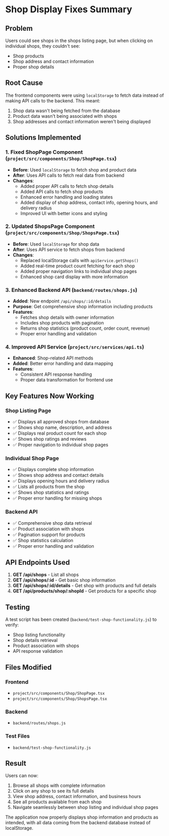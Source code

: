 # Shop Display Fixes Summary

## Problem
Users could see shops in the shops listing page, but when clicking on individual shops, they couldn't see:
- Shop products
- Shop address and contact information
- Proper shop details

## Root Cause
The frontend components were using `localStorage` to fetch data instead of making API calls to the backend. This meant:
1. Shop data wasn't being fetched from the database
2. Product data wasn't being associated with shops
3. Shop addresses and contact information weren't being displayed

## Solutions Implemented

### 1. Fixed ShopPage Component (`project/src/components/Shop/ShopPage.tsx`)
- **Before**: Used `localStorage` to fetch shop and product data
- **After**: Uses API calls to fetch real data from backend
- **Changes**:
  - Added proper API calls to fetch shop details
  - Added API calls to fetch shop products
  - Enhanced error handling and loading states
  - Added display of shop address, contact info, opening hours, and delivery radius
  - Improved UI with better icons and styling

### 2. Updated ShopsPage Component (`project/src/components/Shop/ShopsPage.tsx`)
- **Before**: Used `localStorage` for shop data
- **After**: Uses API service to fetch shops from backend
- **Changes**:
  - Replaced localStorage calls with `apiService.getShops()`
  - Added real-time product count fetching for each shop
  - Added proper navigation links to individual shop pages
  - Enhanced shop card display with more information

### 3. Enhanced Backend API (`backend/routes/shops.js`)
- **Added**: New endpoint `/api/shops/:id/details`
- **Purpose**: Get comprehensive shop information including products
- **Features**:
  - Fetches shop details with owner information
  - Includes shop products with pagination
  - Returns shop statistics (product count, order count, revenue)
  - Proper error handling and validation

### 4. Improved API Service (`project/src/services/api.ts`)
- **Enhanced**: Shop-related API methods
- **Added**: Better error handling and data mapping
- **Features**:
  - Consistent API response handling
  - Proper data transformation for frontend use

## Key Features Now Working

### Shop Listing Page
- ✅ Displays all approved shops from database
- ✅ Shows shop name, description, and address
- ✅ Displays real product count for each shop
- ✅ Shows shop ratings and reviews
- ✅ Proper navigation to individual shop pages

### Individual Shop Page
- ✅ Displays complete shop information
- ✅ Shows shop address and contact details
- ✅ Displays opening hours and delivery radius
- ✅ Lists all products from the shop
- ✅ Shows shop statistics and ratings
- ✅ Proper error handling for missing shops

### Backend API
- ✅ Comprehensive shop data retrieval
- ✅ Product association with shops
- ✅ Pagination support for products
- ✅ Shop statistics calculation
- ✅ Proper error handling and validation

## API Endpoints Used

1. **GET /api/shops** - List all shops
2. **GET /api/shops/:id** - Get basic shop information
3. **GET /api/shops/:id/details** - Get shop with products and full details
4. **GET /api/products/shop/:shopId** - Get products for a specific shop

## Testing

A test script has been created (`backend/test-shop-functionality.js`) to verify:
- Shop listing functionality
- Shop details retrieval
- Product association with shops
- API response validation

## Files Modified

### Frontend
- `project/src/components/Shop/ShopPage.tsx`
- `project/src/components/Shop/ShopsPage.tsx`

### Backend
- `backend/routes/shops.js`

### Test Files
- `backend/test-shop-functionality.js`

## Result

Users can now:
1. Browse all shops with complete information
2. Click on any shop to see its full details
3. View shop address, contact information, and business hours
4. See all products available from each shop
5. Navigate seamlessly between shop listing and individual shop pages

The application now properly displays shop information and products as intended, with all data coming from the backend database instead of localStorage.

